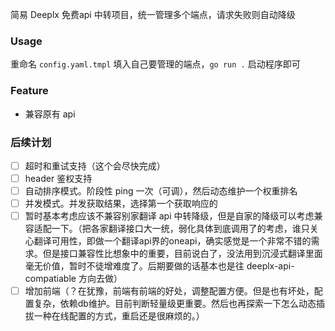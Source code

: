

简易 Deeplx 免费api 中转项目，统一管理多个端点，请求失败则自动降级    

### Usage

重命名 `config.yaml.tmpl` 填入自己要管理的端点，`go run .` 启动程序即可

### Feature

- 兼容原有 api


### 后续计划
- [ ] 超时和重试支持（这个会尽快完成）
- [ ] header 鉴权支持
- [ ] 自动排序模式。阶段性 ping 一次（可调），然后动态维护一个权重排名
- [ ] 并发模式。并发获取结果，选择第一个获取响应的
- [ ] 暂时基本考虑应该不兼容别家翻译 api 中转降级，但是自家的降级可以考虑兼容适配一下。（把各家翻译接口大一统，弱化具体到底调用了的考虑，谁只关心翻译可用性，即做一个翻译api界的oneapi，确实感觉是一个非常不错的需求。但是接口兼容性比想象中的重要，目前说白了，没法用到沉浸式翻译里面毫无价值，暂时不徒增难度了。后期要做的话基本也是往 deeplx-api-compatiable 方向去做）
- [ ] 增加前端（？在犹豫，前端有前端的好处，调整配置方便。但是也有坏处，配置复杂，依赖db维护。目前判断轻量级更重要。然后也再探索一下怎么动态插拔一种在线配置的方式，重启还是很麻烦的。）